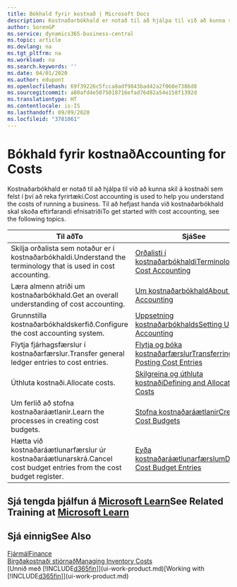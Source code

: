 ```yaml
---
title: Bókhald fyrir kostnað | Microsoft Docs
description: Kostnaðarbókhald er notað til að hjálpa til við að kunna skil á kostnaði sem felst í því að reka fyrirtæki. Til að hefjast handa við kostnaðarbókhald skal skoða eftirfarandi efnisatriði
author: SorenGP
ms.service: dynamics365-business-central
ms.topic: article
ms.devlang: na
ms.tgt_pltfrm: na
ms.workload: na
ms.search.keywords: ''
ms.date: 04/01/2020
ms.author: edupont
ms.openlocfilehash: 69f39226c5fcca8adf9843bad42a2f060e7386d8
ms.sourcegitcommit: a80afd4e5075018716efad76d82a54e158f1392d
ms.translationtype: HT
ms.contentlocale: is-IS
ms.lasthandoff: 09/09/2020
ms.locfileid: "3781061"
---
```

# <a name="accounting-for-costs"></a><span data-ttu-id="c18e4-104">Bókhald fyrir kostnað</span><span class="sxs-lookup"><span data-stu-id="c18e4-104">Accounting for Costs</span></span>
<span data-ttu-id="c18e4-105">Kostnaðarbókhald er notað til að hjálpa til við að kunna skil á kostnaði sem felst í því að reka fyrirtæki.</span><span class="sxs-lookup"><span data-stu-id="c18e4-105">Cost accounting is used to help you understand the costs of running a business.</span></span> <span data-ttu-id="c18e4-106">Til að hefjast handa við kostnaðarbókhald skal skoða eftirfarandi efnisatriði</span><span class="sxs-lookup"><span data-stu-id="c18e4-106">To get started with cost accounting, see the following topics.</span></span>  

|<span data-ttu-id="c18e4-107">Til að</span><span class="sxs-lookup"><span data-stu-id="c18e4-107">To</span></span>|<span data-ttu-id="c18e4-108">Sjá</span><span class="sxs-lookup"><span data-stu-id="c18e4-108">See</span></span>|  
|--------|---------|  
|<span data-ttu-id="c18e4-109">Skilja orðalista sem notaður er í kostnaðarbókhaldi.</span><span class="sxs-lookup"><span data-stu-id="c18e4-109">Understand the terminology that is used in cost accounting.</span></span>|[<span data-ttu-id="c18e4-110">Orðalisti í kostnaðarbókhaldi</span><span class="sxs-lookup"><span data-stu-id="c18e4-110">Terminology in Cost Accounting</span></span>](finance-terminology-in-cost-accounting.md)|  
|<span data-ttu-id="c18e4-111">Læra almenn atriði um kostnaðarbókhald.</span><span class="sxs-lookup"><span data-stu-id="c18e4-111">Get an overall understanding of cost accounting.</span></span>|[<span data-ttu-id="c18e4-112">Um kostnaðarbókhald</span><span class="sxs-lookup"><span data-stu-id="c18e4-112">About Cost Accounting</span></span>](finance-about-cost-accounting.md)|  
|<span data-ttu-id="c18e4-113">Grunnstilla kostnaðarbókhaldskerfið.</span><span class="sxs-lookup"><span data-stu-id="c18e4-113">Configure the cost accounting system.</span></span>|[<span data-ttu-id="c18e4-114">Uppsetning kostnaðarbókhalds</span><span class="sxs-lookup"><span data-stu-id="c18e4-114">Setting Up Cost Accounting</span></span>](finance-set-up-cost-accounting.md)|  
|<span data-ttu-id="c18e4-115">Flytja fjárhagsfærslur í kostnaðarfærslur.</span><span class="sxs-lookup"><span data-stu-id="c18e4-115">Transfer general ledger entries to cost entries.</span></span>|[<span data-ttu-id="c18e4-116">Flytja og bóka kostnaðarfærslur</span><span class="sxs-lookup"><span data-stu-id="c18e4-116">Transferring and Posting Cost Entries</span></span>](finance-transfer-and-post-cost-entries.md)|  
|<span data-ttu-id="c18e4-117">Úthluta kostnaði.</span><span class="sxs-lookup"><span data-stu-id="c18e4-117">Allocate costs.</span></span>|[<span data-ttu-id="c18e4-118">Skilgreina og úthluta kostnaði</span><span class="sxs-lookup"><span data-stu-id="c18e4-118">Defining and Allocating Costs</span></span>](finance-define-and-allocate-costs.md)|  
|<span data-ttu-id="c18e4-119">Um ferlið að stofna kostnaðaráætlanir.</span><span class="sxs-lookup"><span data-stu-id="c18e4-119">Learn the processes in creating cost budgets.</span></span>|[<span data-ttu-id="c18e4-120">Stofna kostnaðaráætlanir</span><span class="sxs-lookup"><span data-stu-id="c18e4-120">Creating Cost Budgets</span></span>](finance-create-cost-budgets.md)|
|<span data-ttu-id="c18e4-121">Hætta við kostnaðaráætlunarfærslur úr kostnaðaráætlunarskrá.</span><span class="sxs-lookup"><span data-stu-id="c18e4-121">Cancel cost budget entries from the cost budget register.</span></span>|[<span data-ttu-id="c18e4-122">Eyða kostnaðaráætlunarfærslum</span><span class="sxs-lookup"><span data-stu-id="c18e4-122">Deleting Cost Budget Entries</span></span>](finance-how-to-delete-cost-budget-entries.md)|

## <a name="see-related-training-at-microsoft-learn"></a><span data-ttu-id="c18e4-123">Sjá tengda þjálfun á [Microsoft Learn](/learn/paths/use-cost-accounting-dynamics-365-business-central/)</span><span class="sxs-lookup"><span data-stu-id="c18e4-123">See Related Training at [Microsoft Learn](/learn/paths/use-cost-accounting-dynamics-365-business-central/)</span></span>

## <a name="see-also"></a><span data-ttu-id="c18e4-124">Sjá einnig</span><span class="sxs-lookup"><span data-stu-id="c18e4-124">See Also</span></span>  
[<span data-ttu-id="c18e4-125">Fjármál</span><span class="sxs-lookup"><span data-stu-id="c18e4-125">Finance</span></span>](finance.md)  
[<span data-ttu-id="c18e4-126">Birgðakostnaði stjórnað</span><span class="sxs-lookup"><span data-stu-id="c18e4-126">Managing Inventory Costs</span></span>](finance-manage-inventory-costs.md)  
<span data-ttu-id="c18e4-127">[Unnið með [!INCLUDE[d365fin](includes/d365fin_md.md)]](ui-work-product.md)</span><span class="sxs-lookup"><span data-stu-id="c18e4-127">[Working with [!INCLUDE[d365fin](includes/d365fin_md.md)]](ui-work-product.md)</span></span>
